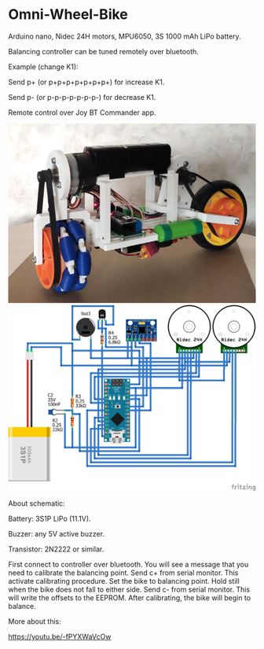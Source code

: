 # Omni-Wheel-Bike

Arduino nano, Nidec 24H motors, MPU6050, 3S 1000 mAh LiPo battery.

Balancing controller can be tuned remotely over bluetooth.

Example (change K1):

Send p+ (or p+p+p+p+p+p+p+) for increase K1.

Send p- (or p-p-p-p-p-p-p-) for decrease K1.

Remote control over Joy BT Commander app.

<img src="/pictures/bike.jpg" alt="Omni wheel bike"/>
<img src="/pictures/schematic.png" alt="Schematic"/>

About schematic:

Battery: 3S1P LiPo (11.1V). 

Buzzer: any 5V active buzzer.

Transistor: 2N2222 or similar.

First connect to controller over bluetooth. You will see a message that you need to calibrate the balancing point. Send c+ from serial monitor. This activate calibrating procedure. Set the bike to balancing point. Hold still when the bike does not fall to either side. Send c- from serial monitor. This will write the offsets to the EEPROM. After calibrating, the bike will begin to balance.
 
More about this:

https://youtu.be/-fPYXWaVcOw

